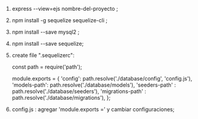 1) express --view=ejs nombre-del-proyecto ;
2) npm install -g sequelize sequelize-cli ;
3) npm install --save mysql2 ;
4) npm install --save sequelize;
4) create file ".sequelizerc":

     const path = require('path');

    module.exports = {
        'config': path.resolve('./database/config', 'config.js'),
        'models-path': path.resolve('./database/models'),
        'seeders-path' : path.resolve('./database/seeders'),
        'migrations-path' : path.resolve('./database/migrations'),
    };

5) config.js : agregar 'module.exports =' y cambiar configuraciones;
